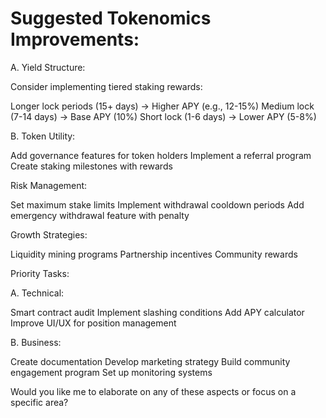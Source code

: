 # Suggested Tokenomics Improvements:

A. Yield Structure:

Consider implementing tiered staking rewards:

Longer lock periods (15+ days) → Higher APY (e.g., 12-15%)
Medium lock (7-14 days) → Base APY (10%)
Short lock (1-6 days) → Lower APY (5-8%)

B. Token Utility:

Add governance features for token holders
Implement a referral program
Create staking milestones with rewards

Risk Management:

Set maximum stake limits
Implement withdrawal cooldown periods
Add emergency withdrawal feature with penalty

Growth Strategies:

Liquidity mining programs
Partnership incentives
Community rewards

Priority Tasks:

A. Technical:

Smart contract audit
Implement slashing conditions
Add APY calculator
Improve UI/UX for position management

B. Business:

Create documentation
Develop marketing strategy
Build community engagement program
Set up monitoring systems

Would you like me to elaborate on any of these aspects or focus on a specific area?
